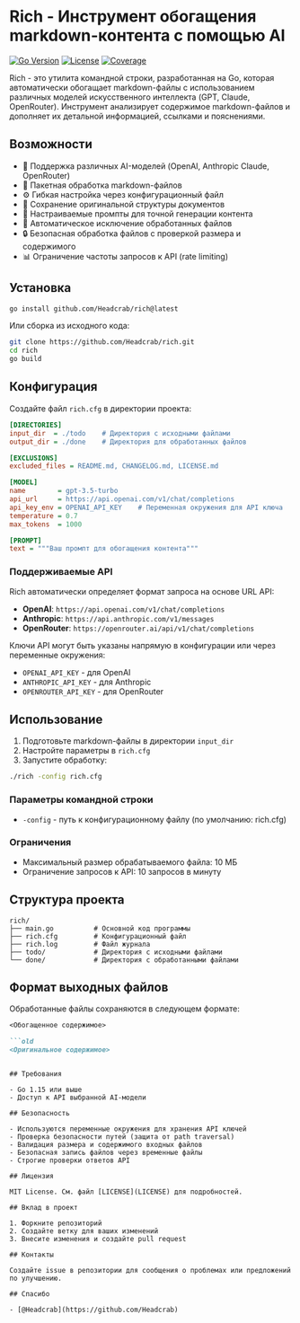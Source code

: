 # Rich - Инструмент обогащения markdown-контента с помощью AI

[![Go Version](https://img.shields.io/github/go-mod/go-version/Headcrab/rich)](https://go.dev)
[![License](https://img.shields.io/github/license/Headcrab/rich)](LICENSE)
[![Coverage](https://codecov.io/gh/Headcrab/rich/graph/badge.svg?token=WSRWMHXMTA)](https://codecov.io/gh/Headcrab/rich)

Rich - это утилита командной строки, разработанная на Go, которая автоматически обогащает markdown-файлы с использованием различных моделей искусственного интеллекта (GPT, Claude, OpenRouter). Инструмент анализирует содержимое markdown-файлов и дополняет их детальной информацией, ссылками и пояснениями.

## Возможности

- 🤖 Поддержка различных AI-моделей (OpenAI, Anthropic Claude, OpenRouter)
- 📁 Пакетная обработка markdown-файлов
- ⚙️ Гибкая настройка через конфигурационный файл
- 🔄 Сохранение оригинальной структуры документов
- 🎯 Настраиваемые промпты для точной генерации контента
- 🚫 Автоматическое исключение обработанных файлов
- 🔒 Безопасная обработка файлов с проверкой размера и содержимого
- 📊 Ограничение частоты запросов к API (rate limiting)

## Установка

```bash
go install github.com/Headcrab/rich@latest
```

Или сборка из исходного кода:

```bash
git clone https://github.com/Headcrab/rich.git
cd rich
go build
```

## Конфигурация

Создайте файл `rich.cfg` в директории проекта:

```ini
[DIRECTORIES]
input_dir  = ./todo    # Директория с исходными файлами
output_dir = ./done    # Директория для обработанных файлов

[EXCLUSIONS]
excluded_files = README.md, CHANGELOG.md, LICENSE.md

[MODEL]
name        = gpt-3.5-turbo
api_url     = https://api.openai.com/v1/chat/completions
api_key_env = OPENAI_API_KEY    # Переменная окружения для API ключа
temperature = 0.7
max_tokens  = 1000

[PROMPT]
text = """Ваш промпт для обогащения контента"""
```

### Поддерживаемые API

Rich автоматически определяет формат запроса на основе URL API:

- **OpenAI**: `https://api.openai.com/v1/chat/completions`
- **Anthropic**: `https://api.anthropic.com/v1/messages`
- **OpenRouter**: `https://openrouter.ai/api/v1/chat/completions`

Ключи API могут быть указаны напрямую в конфигурации или через переменные окружения:

- `OPENAI_API_KEY` - для OpenAI
- `ANTHROPIC_API_KEY` - для Anthropic
- `OPENROUTER_API_KEY` - для OpenRouter

## Использование

1. Подготовьте markdown-файлы в директории `input_dir`
2. Настройте параметры в `rich.cfg`
3. Запустите обработку:

```bash
./rich -config rich.cfg
```

### Параметры командной строки

- `-config` - путь к конфигурационному файлу (по умолчанию: rich.cfg)

### Ограничения

- Максимальный размер обрабатываемого файла: 10 МБ
- Ограничение запросов к API: 10 запросов в минуту

## Структура проекта

```
rich/
├── main.go          # Основной код программы
├── rich.cfg         # Конфигурационный файл
├── rich.log         # Файл журнала
├── todo/            # Директория с исходными файлами
└── done/            # Директория с обработанными файлами
```

## Формат выходных файлов

Обработанные файлы сохраняются в следующем формате:

```markdown
<Обогащенное содержимое>

```old
<Оригинальное содержимое>
```
```

## Требования

- Go 1.15 или выше
- Доступ к API выбранной AI-модели

## Безопасность

- Используются переменные окружения для хранения API ключей
- Проверка безопасности путей (защита от path traversal)
- Валидация размера и содержимого входных файлов
- Безопасная запись файлов через временные файлы
- Строгие проверки ответов API

## Лицензия

MIT License. См. файл [LICENSE](LICENSE) для подробностей.

## Вклад в проект

1. Форкните репозиторий
2. Создайте ветку для ваших изменений
3. Внесите изменения и создайте pull request

## Контакты

Создайте issue в репозитории для сообщения о проблемах или предложений по улучшению.

## Спасибо

- [@Headcrab](https://github.com/Headcrab)

